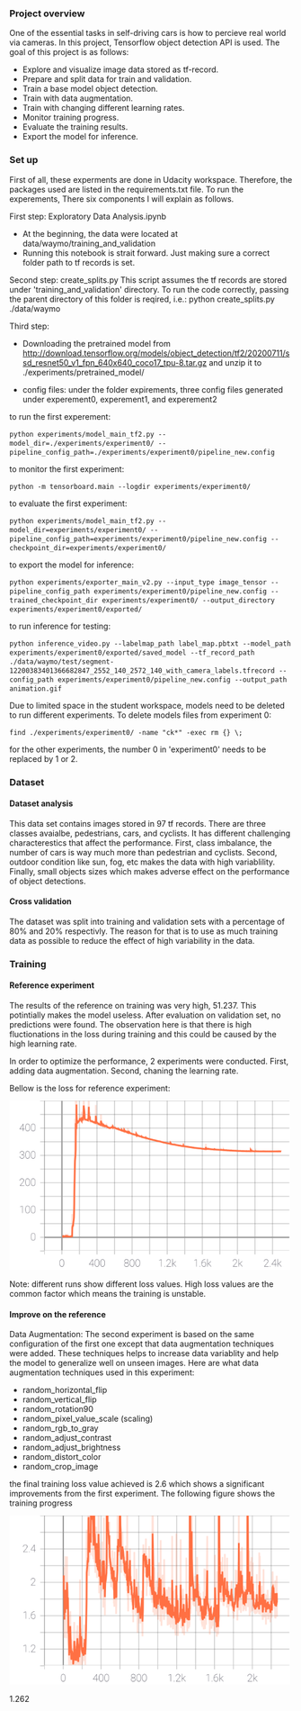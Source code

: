 
### Project overview
One of the essential tasks in self-driving cars is how to percieve real world via cameras. In this project, Tensorflow object detection API is used. The goal of this project is as follows:
* Explore and visualize image data stored as tf-record.
* Prepare and split data for train and validation.
* Train a base model object detection.
* Train with data augmentation.
* Train with changing different learning rates.
* Monitor training progress.
* Evaluate the training results.
* Export the model for inference.

### Set up
First of all, these experments are done in Udacity workspace. Therefore, the packages used are listed in the requirements.txt file. 
To run the experements, There six components I will explain as follows.

First step: Exploratory Data Analysis.ipynb
* At the beginning, the data were located at data/waymo/training_and_validation
* Running this notebook is strait forward. Just making sure a correct folder path to tf records is set.

Second step: create_splits.py
This script assumes the tf records are stored under 'training_and_validation'  directory. 
To run the code correctly, passing the parent directory of this folder is reqired, i.e.:
python create_splits.py ./data/waymo

Third step:
* Downloading the pretrained model from http://download.tensorflow.org/models/object_detection/tf2/20200711/ssd_resnet50_v1_fpn_640x640_coco17_tpu-8.tar.gz and unzip it to ./experiments/pretrained_model/

* config files: under the folder expirements, three config files generated under experement0, experement1, and experement2

to run the first experement:
```
python experiments/model_main_tf2.py --model_dir=./experiments/experiment0/ --pipeline_config_path=./experiments/experiment0/pipeline_new.config
```
to monitor the first experiment:
```
python -m tensorboard.main --logdir experiments/experiment0/
```
to evaluate the first experiment:
```
python experiments/model_main_tf2.py --model_dir=experiments/experiment0/ --pipeline_config_path=experiments/experiment0/pipeline_new.config --checkpoint_dir=experiments/experiment0/
```

to export the model for inference:
```
python experiments/exporter_main_v2.py --input_type image_tensor --pipeline_config_path experiments/experiment0/pipeline_new.config --trained_checkpoint_dir experiments/experiment0/ --output_directory experiments/experiment0/exported/
```
to run inference for testing:
```
python inference_video.py --labelmap_path label_map.pbtxt --model_path experiments/experiment0/exported/saved_model --tf_record_path ./data/waymo/test/segment-12200383401366682847_2552_140_2572_140_with_camera_labels.tfrecord --config_path experiments/experiment0/pipeline_new.config --output_path animation.gif
```
Due to limited space in the student workspace, models need to be deleted to run different experiments. To delete models files from experiment 0:
```
find ./experiments/experiment0/ -name "ck*" -exec rm {} \;
```


for the other experiments, the number 0 in 'experiment0' needs to be replaced by 1 or 2.




### Dataset
#### Dataset analysis
This data set contains images stored in 97 tf records. There are three classes avaialbe, pedestrians, cars, and cyclists. It has different challenging characterestics that affect the performance. First, class imbalance, the number of cars is way much more than pedestrian and cyclists. Second, outdoor condition like sun, fog, etc makes the data with high variablility. Finally, small objects sizes which makes adverse effect on the performance of object detections.
#### Cross validation
The dataset was split into training and validation sets with a percentage of 80% and 20% respectivly. The reason for that is to use as much training data as possible to reduce the effect of high variability in the data.

### Training
#### Reference experiment
The results of the reference on training was very high, 51.237. This potintially makes the model useless. After evaluation on validation set, no predictions were found. The observation here is that there is high fluctionations in the loss during training and this could be caused by the high learning rate.

In order to optimize the performance, 2 experiments were conducted. First, adding data augmentation. Second, chaning the learning rate.

Bellow is the loss for reference experiment:


<img src="./final_results/Loss_total_loss_0.svg" width="500" height="300">


Note: different runs show different loss values. High loss values are the common factor which means the training is unstable.


#### Improve on the reference
Data Augmentation:
The second experiment is based on the same configuration of the first one except that data augmentation techniques were added.
These techniques helps to increase data variablity and help the model to generalize well on unseen images. Here are what data augmentation techniques used in this experiment:
* random_horizontal_flip
* random_vertical_flip
* random_rotation90
* random_pixel_value_scale (scaling)
* random_rgb_to_gray
* random_adjust_contrast
* random_adjust_brightness
* random_distort_color
* random_crop_image

the final training loss value achieved is 2.6 which shows a significant improvements from the first experiment. The following figure shows the training progress

<img src="./final_results/Loss_total_loss_1.svg" width="500" height="300">




1.262


